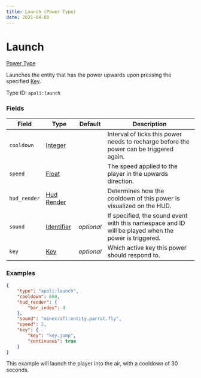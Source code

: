 ```yaml
---
title: Launch (Power Type)
date: 2021-04-08
---
```


# Launch

[Power Type](../power_types.md)

Launches the entity that has the power upwards upon pressing the specified [Key](../data_types/key.md).

Type ID: `apoli:launch`


### Fields

Field  | Type | Default | Description
-------|------|---------|-------------
`cooldown` | [Integer](../data_types/integer.md) | | Interval of ticks this power needs to recharge before the power can be triggered again.
`speed` | [Float](../data_types/float.md) | | The speed applied to the player in the upwards direction.
`hud_render` | [Hud Render](../data_types/hud_render.md) | | Determines how the cooldown of this power is visualized on the HUD.
`sound` | [Identifier](../data_types/identifier.md) | _optional_ | If specified, the sound event with this namespace and ID will be played when the power is triggered.
`key` | [Key](../data_types/key.md) | _optional_ | Which active key this power should respond to.


### Examples

```json
{
  	"type": "apoli:launch",
  	"cooldown": 600,
  	"hud_render": {
    	"bar_index": 4
  	},
  	"sound": "minecraft:entity.parrot.fly",
  	"speed": 2,
  	"key": {
    	"key": "key.jump",
    	"continuous": true
  	}
}
```

This example will launch the player into the air, with a cooldown of 30 seconds.
